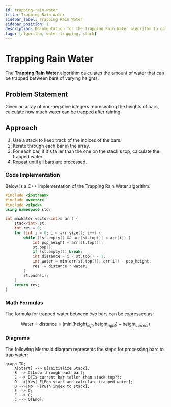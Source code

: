 ```yaml
---
id: trapping-rain-water
title: Trapping Rain Water
sidebar_label: Trapping Rain Water
sidebar_position: 1
description: Documentation for the Trapping Rain Water algorithm to calculate water trapped between bars of varying heights.
tags: [algorithm, water-trapping, stack]
---
```


# Trapping Rain Water

The **Trapping Rain Water** algorithm calculates the amount of water that can be trapped between bars of varying heights.

## Problem Statement
Given an array of non-negative integers representing the heights of bars, calculate how much water can be trapped after raining.

## Approach
1. Use a stack to keep track of the indices of the bars.
2. Iterate through each bar in the array.
3. For each bar, if it's taller than the one on the stack's top, calculate the trapped water.
4. Repeat until all bars are processed.

### Code Implementation
Below is a C++ implementation of the Trapping Rain Water algorithm.

```cpp
#include <iostream>
#include <vector>
#include <stack>
using namespace std;

int maxWater(vector<int>& arr) {
    stack<int> st;
    int res = 0;
    for (int i = 0; i < arr.size(); i++) {
        while (!st.empty() && arr[st.top()] < arr[i]) {
            int pop_height = arr[st.top()];
            st.pop();
            if (st.empty()) break;
            int distance = i - st.top() - 1;
            int water = min(arr[st.top()], arr[i]) - pop_height;
            res += distance * water;
        }
        st.push(i);
    }
    return res;
}
```

### Math Formulas
The formula for trapped water between two bars can be expressed as:

$$ \text{Water} = \text{distance} \times (\min(\text{height}_{left}, \text{height}_{right}) - \text{height}_{current}) $$

### Diagrams
The following Mermaid diagram represents the steps for processing bars to trap water:

```mermaid
graph TD;
    A[Start] --> B[Initialize Stack];
    B --> C[Loop through each bar];
    C --> D{Is current bar taller than stack top?};
    D -->|Yes| E[Pop stack and calculate trapped water];
    D -->|No| F[Push index to stack];
    E --> C;
    F --> C;
    C --> G[End];
```


